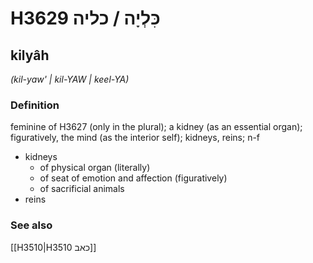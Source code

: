 # H3629 כִּלְיָה / כליה

## kilyâh

_(kil-yaw' | kil-YAW | keel-YA)_

### Definition

feminine of H3627 (only in the plural); a kidney (as an essential organ); figuratively, the mind (as the interior self); kidneys, reins; n-f

- kidneys
  - of physical organ (literally)
  - of seat of emotion and affection (figuratively)
  - of sacrificial animals
- reins

### See also

[[H3510|H3510 כאב]]
